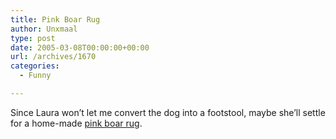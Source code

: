 ```yaml
---
title: Pink Boar Rug
author: Unxmaal
type: post
date: 2005-03-08T00:00:00+00:00
url: /archives/1670
categories:
  - Funny

---
```

Since Laura won&#8217;t let me convert the dog into a footstool, maybe she&#8217;ll settle for a home-made [pink boar rug][1].

 [1]: http://www.craftster.org/forum/index.php?topic=27267.0
